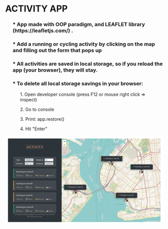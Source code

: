<h1>ACTIVITY APP</h1>

<div>
  <ul>
    <h3> * App made with OOP paradigm, and LEAFLET library (https://leafletjs.com/) .</h3>
  </ul>
  <ul>
    <h3> * Add a running or cycling activity by clicking on the map and filling out the form that pops up</h3>
  </ul>
  <ul>
    <h3> * All activities are saved in local storage, so if you reload the app (your browser), they will stay. </h3>
    <h3>  * To delete all local storage savings in your browser:</h3>
              <ol>1. Open developer console (press F12 or mouse right click => inspect)</ol>
              <ol>2. Go to console</ol>
              <ol>3. Print: app.restore() </ol>
              <ol>4. Hit "Enter"</ol>
  </ul>
</div>

![alt text](https://github.com/SeverusVape/ACTIVITY-APP/blob/main/pic/final-pic.png?raw=true)
